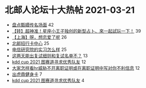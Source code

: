 # 北邮人论坛十大热帖 2021-03-21

- [盘点甄嬛传名场面](https://bbs.byr.cn/article/Feeling/3166990) 42
- [【转】超神准！星座小王子独创的新型占卜、來一起試玩一下！](https://bbs.byr.cn/article/Constellations/326533) 39
- [【上海】呀，想恋爱了呢](https://bbs.byr.cn/article/Friends/1988722) 26
- [北邮招行卡中心](https://bbs.byr.cn/article/BYRatSH/8116) 25
- [电信研究院的实习怎么样](https://bbs.byr.cn/article/Job/2128096) 25
- [这两天能出复试细则和复试名单不？](https://bbs.byr.cn/article/AimGraduate/1203561) 13
- [kdd cup 2021 图赛道寻求优秀队友](https://bbs.byr.cn/article/Talking/6261907) 12
- [大家怎样看hr威胁不开离职证明或在离职证明中写对你不利信息](https://bbs.byr.cn/article/WorkLife/1163377) 12
- [出虎鼎健身卡](https://bbs.byr.cn/article/Gymnasium/117820) 7
- [kdd cup 2021 图赛道寻求优秀队友](https://bbs.byr.cn/article/ML_DM/37535) 4


